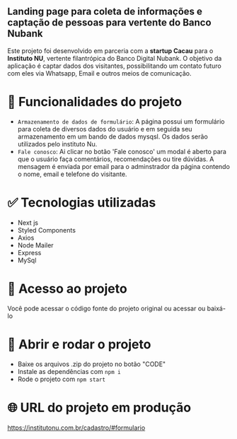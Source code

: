 ## Landing page para coleta de informações e captação de pessoas para vertente do Banco Nubank

Este projeto foi desenvolvido em parceria com a **startup Cacau** para o **Instituto NU**, vertente filantrópica do Banco Digital Nubank. O objetivo da aplicação é captar dados dos visitantes, possibilitando um contato futuro com eles via Whatsapp, Email e outros meios de comunicação.  

# :hammer: Funcionalidades do projeto

- `Armazenamento de dados de formulário`: A página possui um formulário para coleta de diversos dados do usuário e em seguida seu armazenamento em um bando de dados mysqsl. Os dados serão utilizados pelo instituto Nu. 
- `Fale conosco`: Ai clicar no botão 'Fale conosco' um modal é aberto para que o usuário faça comentários, recomendações ou tire dúvidas. A mensagem é enviada por email para o adminstrador da página contendo o nome, email e telefone do visitante. 

# :white_check_mark: Tecnologias utilizadas

- Next js
- Styled Components
- Axios
- Node Mailer
- Express
- MySql

# :open_file_folder: Acesso ao projeto
Você pode acessar o código fonte do projeto original ou acessar ou baixá-lo

# :checkered_flag: Abrir e rodar o projeto

- Baixe os arquivos .zip do projeto no botão "CODE"
- Instale as dependências com `npm i`
- Rode o projeto com `npm start`

# :globe_with_meridians: URL do projeto em produção

https://institutonu.com.br/cadastro/#formulario


